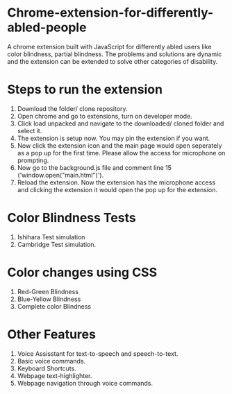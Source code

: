 # Chrome-extension-for-differently-abled-people
A chrome extension built with JavaScript for differently abled users like color blindness, partial blindness. The problems and solutions are dynamic and the extension can be extended to solve other categories of disability.

# Steps to run the extension

1. Download the folder/ clone repository.
2. Open chrome and go to extensions, turn on developer mode.
3. Click load unpacked and navigate to the downloaded/ cloned folder and select it.
4. The extension is setup now. You may pin the extension if you want.
5. Now click the extension icon and the main page would open seperately as a pop up for the first time. Please allow the access for microphone on prompting.
6. Now go to the background.js file and comment line 15 ('window.open("main.html")').
7. Reload the extension. Now the extension has the microphone access and clicking the extension it would open the pop up for the extension.

# Color Blindness Tests

1. Ishihara Test simulation
2. Cambridge Test simulation.

# Color changes using CSS

1. Red-Green Blindness
2. Blue-Yellow Blindness
3. Complete color Blindness

# Other Features

1. Voice Assisstant for text-to-speech and speech-to-text.
2. Basic voice commands.
3. Keyboard Shortcuts.
4. Webpage text-highlighter.
5. Webpage navigation through voice commands.
